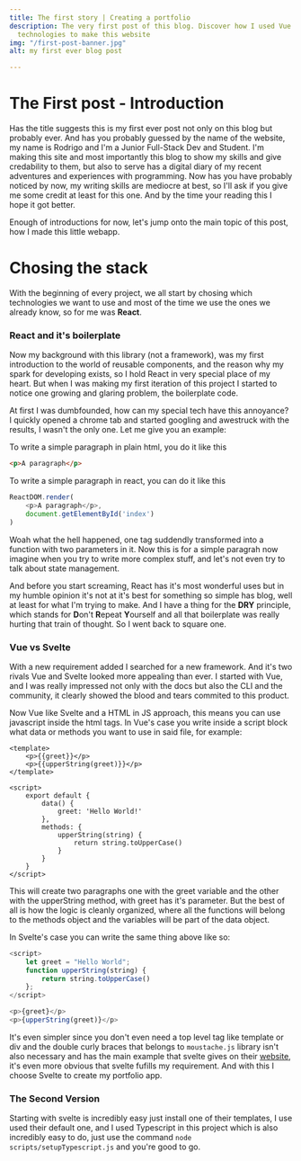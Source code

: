 ```yaml
---
title: The first story | Creating a portfolio
description: The very first post of this blog. Discover how I used Vue and it's associated
  technologies to make this website
img: "/first-post-banner.jpg"
alt: my first ever blog post

---
```

# The First post - Introduction

Has the title suggests this is my first ever post not only on this blog but probably ever. And has you probably guessed by the name of the website, my name is Rodrigo and I'm a Junior Full-Stack Dev and Student. I'm making this site and most importantly this blog to show my skills and give credability to them, but also to serve has a digital diary of my recent adventures and experiences with programming. Now has you have probably noticed by now, my writing skills are mediocre at best, so I'll ask if you give me some credit at least for this one. And by the time your reading this I hope it got better.

Enough of introductions for now, let's jump onto the main topic of this post, how I made this little webapp.

# Chosing the stack

With the beginning of every project, we all start by chosing which technologies we want to use and most of the time we use the ones we already know, so for me was **React**.

### React and it's boilerplate

Now my background with this library (not a framework), was my first introduction to the world of reusable components, and the reason why my spark for developing exists, so I hold React in very special place of my heart. But when I was making my first iteration of this project I started to notice one growing and glaring problem, the boilerplate code.

At first I was dumbfounded, how can my special tech have this annoyance? I quickly opened a chrome tab and started googling and awestruck with the results, I wasn't the only one. Let me give you an example:

To write a simple paragraph in plain html, you do it like this
```html
<p>A paragraph</p>
```
To write a simple paragraph in react, you can do it like this

```js
ReactDOM.render(
    <p>A paragraph</p>,
    document.getElementById('index')
)
```

Woah what the hell happened, one tag suddendly transformed into a function with two parameters in it. Now this is for a simple paragrah now imagine when you try to write more complex stuff, and let's not even try to talk about state management.

And before you start screaming, React has it's most wonderful uses but in my humble opinion it's not at it's best for something so simple has blog, well at least for what I'm trying to make. And I have a thing for the **DRY** principle, which stands for **D**on't **R**epeat **Y**ourself and all that boilerplate was really hurting that train of thought. So I went back to square one.

### Vue vs Svelte

With a new requirement added I searched for a new framework. And it's two rivals Vue and Svelte looked more appealing than ever. I started with Vue, and I was really impressed not only with the docs but also the CLI and the community, it clearly showed the blood and tears commited to this product.

Now Vue like Svelte and a HTML in JS approach, this means you can use javascript inside the html tags. In Vue's case you write inside a script block what data or methods you want to use in said file, for example:

```vue
<template>
    <p>{{greet}}</p>
    <p>{{upperString(greet)}}</p>
</template>

<script>
    export default {
        data() {
            greet: 'Hello World!'
        },
        methods: {
            upperString(string) {
                return string.toUpperCase()
            }
        }
    }
</script>
```

This will create two paragraphs one with the greet variable and the other with the upperString method, with greet has it's parameter. But the best of all is how the logic is cleanly organized, where all the functions will belong to the methods object and the variables will be part of the data object.

In Svelte's case you can write the same thing above like so:

```js
<script>
    let greet = "Hello World";
    function upperString(string) {
        return string.toUpperCase()
    };
</script>

<p>{greet}</p>
<p>{upperString(greet)}</p>
```

It's even simpler since you don't even need a top level tag like template or div and the double curly braces that belongs to <code>moustache.js</code> library isn't also necessary and has the main example that svelte gives on their <a href="https://svelte.dev/blog/write-less-code" target="blank"/>website</a>, it's even more obvious that svelte fufills my requirement. And with this I choose Svelte to create my portfolio app.

### The Second Version

Starting with svelte is incredibly easy just install one of their templates, I use used their default one, and I used Typescript in this project which is also incredibly easy to do, just use the command <code>node scripts/setupTypescript.js</code> and you're good to go.

